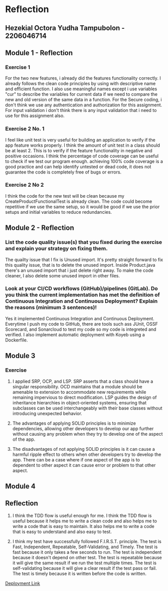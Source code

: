 # Reflection

## Hezekial Octora Yudha Tampubolon - 2206046714
## Module 1 - Reflection

### Exercise 1

For the two new features, i already did the features functionality correctly. 
I already follows the clean code principles by using with descriptive name and efficient 
function. I also use meaningful names except i use variables "cur" to describe the variables 
for current data if we need to compare the new and old version of the same data in a function. 
For the Secure coding, i don't think we use any authentication and authorization for this assignment. 
For input validation i don't think there is any input validation that i need to use for this assignment also.

### Exercise 2 No. 1

I feel like unit test is very useful for building an application to verify if the app feature works properly. 
I think the amount of unit test in a class should be at least 2. This is to verify if the feature functionality in
negative and positive occasions. I think the percentage of code coverage can be useful to check if we test our program enough.
achieving 100% code coverage is a good practice and can help identify untested or dead code, 
it does not guarantee the code is completely free of bugs or errors.

### Exercise 2 No 2

I think the code for the new test will be clean because my CreateProductFunctionalTest is already clean.
The code could become repetitive if we use the same setup, so it would be good if we use the prior setups and initial 
variables to reduce redundancies.

## Module 2 - Reflection

### List the code quality issue(s) that you fixed during the exercise and explain your strategy on fixing them.

The quailty issue that I fix is Unused import. It's pretty straight forward to fix this quality issue, 
that is to delete the unused import. Inside Product.java there's an unused import that i just delete right away.
To make the code cleaner, I also delete some unused import in other files.

### Look at your CI/CD workflows (GitHub)/pipelines (GitLab). Do you think the current implementation has met the definition of Continuous Integration and Continuous Deployment? Explain the reasons (minimum 3 sentences)!

Yes it implemented Continuous Integration and Continuous Deployment. Everytime I push my code to GitHub, there are tools
such ass JUnit, OSSF Scorecard, and Sonarcloud to test my code so my code is integreted and verified. I also implement
automatic deployment with Koyeb using a Dockerfile.

## Module 3

### Exercise

1. I applied SRP, OCP, and LSP. SRP asserts that a class should have a singular responsibility.
   OCD maintains that a module should be amenable to extension to accommodate new requirements
   while remaining impervious to direct modification.  LSP guides the design of inheritance hierarchies in object-oriented systems,
   ensuring that subclasses can be used interchangeably with their base classes without introducing unexpected behavior.

2. The advantages of applying SOLID principles is to minimize dependencies, allowing other developers to develop our app further
   without causing any problem when they try to develop one of the aspect of the app.
3. The disadvantages of not applying SOLID principles is it can cause a harmful ripple effect to others when other developers try to develop
   the app. There can be a case where if one aspect of the app is to dependent to other aspect it can cause error or problem
   to that other aspect.
## Module 4

## Reflection

1. I think the TDD flow is useful enough for me. I think the TDD flow is useful because it helps me to write a clean code and also
    helps me to write a code that is easy to maintain. It also helps me to write a code that is easy to understand and also easy to test.

2. I think my test have successfully followed F.I.R.S.T. principle. The test is Fast, Independent, Repeatable, Self-Validating, and Timely. 
    The test is fast because it only takes a few seconds to run. The test is independent because it doesn't depend on other test. The test is repeatable
    because it will give the same result if we run the test multiple times. The test is self-validating because it will give a clear result if the test pass or fail.
    The test is timely because it is written before the code is written.


[Deployment Link](https://eshop-hezboomin.koyeb.app/)


